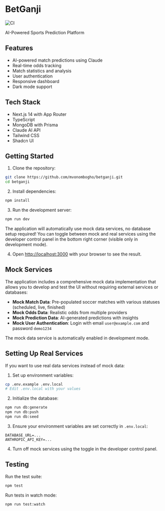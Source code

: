 # BetGanji

![CI](https://github.com/mvonombogho/betganji/workflows/CI/badge.svg)

AI-Powered Sports Prediction Platform

## Features

- AI-powered match predictions using Claude
- Real-time odds tracking
- Match statistics and analysis
- User authentication
- Responsive dashboard
- Dark mode support

## Tech Stack

- Next.js 14 with App Router
- TypeScript
- MongoDB with Prisma
- Claude AI API
- Tailwind CSS
- Shadcn UI

## Getting Started

1. Clone the repository:
```bash
git clone https://github.com/mvonombogho/betganji.git
cd betganji
```

2. Install dependencies:
```bash
npm install
```

3. Run the development server:
```bash
npm run dev
```

The application will automatically use mock data services, no database setup required! You can toggle between mock and real services using the developer control panel in the bottom right corner (visible only in development mode).

4. Open [http://localhost:3000](http://localhost:3000) with your browser to see the result.

## Mock Services

The application includes a comprehensive mock data implementation that allows you to develop and test the UI without requiring external services or databases:

- **Mock Match Data**: Pre-populated soccer matches with various statuses (scheduled, live, finished)
- **Mock Odds Data**: Realistic odds from multiple providers
- **Mock Prediction Data**: AI-generated predictions with insights
- **Mock User Authentication**: Login with email `user@example.com` and password `demo1234`

The mock data service is automatically enabled in development mode.

## Setting Up Real Services

If you want to use real data services instead of mock data:

1. Set up environment variables:
```bash
cp .env.example .env.local
# Edit .env.local with your values
```

2. Initialize the database:
```bash
npm run db:generate
npm run db:push
npm run db:seed
```

3. Ensure your environment variables are set correctly in `.env.local`:
```
DATABASE_URL=...
ANTHROPIC_API_KEY=...
```

4. Turn off mock services using the toggle in the developer control panel.

## Testing

Run the test suite:
```bash
npm test
```

Run tests in watch mode:
```bash
npm run test:watch
```
